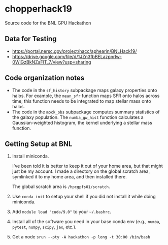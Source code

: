 # chopperhack19
Source code for the BNL GPU Hackathon

## Data for Testing

- https://portal.nersc.gov/project/hacc/aphearin/BNLHack19/
- https://drive.google.com/file/d/1JZn3fbBELazpnrlw-0WiGzBkNZaFlT_7/view?usp=sharing

## Code organization notes

* The code in the `sf_history` subpackage maps galaxy properties onto halos. For example, the `mean_sfr` function maps SFR onto halos across time; this function needs to be integrated to map stellar mass onto halos. 
* The code in the `mock_obs` subpackage computes summary statistics of the galaxy population. The `numba_gw_hist` function calculates a Gaussian-weighted histogram, the kernel underlying a stellar mass function.  

## Getting Setup at BNL

1. Install miniconda. 
    
   I've been told it is better to keep it out of your home area, but that might just be my account. I made a directory on the 
   global scratch area, symlinked it to my home area, and then installed there. 
   
   The global scratch area is `/hpcgpfs01/scratch`.

2. Use `conda init` to setup your shell if you did not install it while doing miniconda.

3. Add `module load "cuda/9.0"` to your `~/.bashrc`.

4. Install all of the software you need in your base conda env (e.g., `numba`, `pytest`, `numpy`, `scipy`, `jax`, etc.).

5. Get a node `srun --pty -A hackathon -p long -t 30:00 /bin/bash`

